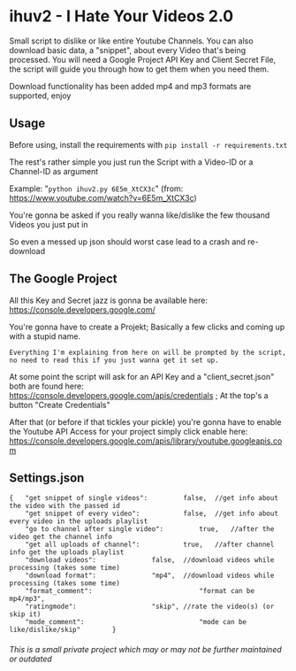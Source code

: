 # ihuv2 - I Hate Your Videos 2.0
Small script to dislike or like entire Youtube Channels.
You can also download basic data, a "snippet", about every Video that's being processed.
You will need a Google Project API Key and Client Secret File, 
the script will guide you through how to get them when you need them.

Download functionality has been added mp4 and mp3 formats are supported, enjoy

## Usage
Before using, install the requirements with `pip install -r requirements.txt`

The rest's rather simple you just run the Script with a Video-ID or a Channel-ID as argument

Example: "`python ihuv2.py 6E5m_XtCX3c`" (from: https://www.youtube.com/watch?v=6E5m_XtCX3c)

You're gonna be asked if you really wanna like/dislike the few thousand Videos you just put in

So even a messed up json should worst case lead to a crash and re-download

## The Google Project
All this Key and Secret jazz is gonna be available here: https://console.developers.google.com/

You're gonna have to create a Projekt; Basically a few clicks and coming up with a stupid name.

`Everything I'm explaining from here on will be prompted by the script, no need to read this if you just wanna get it set up.`

At some point the script will ask for an API Key and a "client_secret.json" both are found here:
https://console.developers.google.com/apis/credentials ; At the top's a button "Create Credentials"

After that (or before if that tickles your pickle) you're gonna have to enable the Youtube API Access for your project
simply click enable here: https://console.developers.google.com/apis/library/youtube.googleapis.com

## Settings.json
```
{	"get snippet of single videos": 	    false,  //get info about the video with the passed id
	"get snippet of every video": 		    false,  //get info about every video in the uploads playlist
	"go to channel after single video":         true,   //after the video get the channel info
	"get all uploads of channel": 		    true,   //after channel info get the uploads playlist
	"download videos": 			    false,  //download videos while processing (takes some time)
	"download format": 			    "mp4",  //download videos while processing (takes some time)
	"format_comment":                           "format can be mp4/mp3", 
	"ratingmode":				    "skip", //rate the video(s) (or skip it)
	"mode_comment":                             "mode can be like/dislike/skip"        }
```


###### This is a small private project which may or may not be further maintained or outdated
